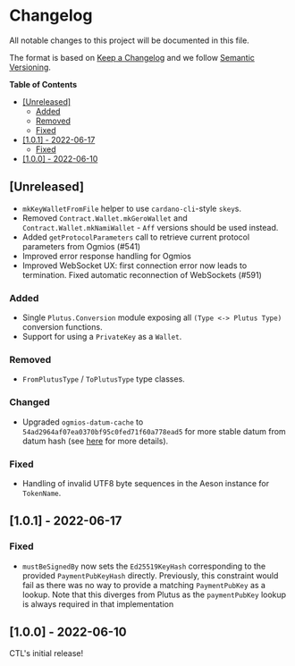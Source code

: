 # Changelog

All notable changes to this project will be documented in this file.

The format is based on [Keep a Changelog](https://keepachangelog.com/en/1.0.0/) and we follow [Semantic Versioning](https://semver.org/spec/v2.0.0.html).

**Table of Contents**

- [[Unreleased]](#unreleased)
  - [Added](#added)
  - [Removed](#removed)
  - [Fixed](#fixed)
- [[1.0.1] - 2022-06-17](#101---2022-06-17)
  - [Fixed](#fixed-1)
- [[1.0.0] - 2022-06-10](#100---2022-06-10)

## [Unreleased]

- `mkKeyWalletFromFile` helper to use `cardano-cli`-style `skey`s.
- Removed `Contract.Wallet.mkGeroWallet` and `Contract.Wallet.mkNamiWallet` - `Aff` versions should be used instead.
- Added `getProtocolParameters` call to retrieve current protocol parameters from Ogmios (#541)
- Improved error response handling for Ogmios
- Improved WebSocket UX: first connection error now leads to termination. Fixed automatic reconnection of WebSockets (#591)

### Added

- Single `Plutus.Conversion` module exposing all `(Type <-> Plutus Type)` conversion functions.
- Support for using a `PrivateKey` as a `Wallet`.

### Removed

- `FromPlutusType` / `ToPlutusType` type classes.

### Changed

- Upgraded `ogmios-datum-cache` to `54ad2964af07ea0370bf95c0fed71f60a778ead5` for more stable datum from datum hash (see [here](https://github.com/Plutonomicon/cardano-transaction-lib/issues/526) for more details).

### Fixed

- Handling of invalid UTF8 byte sequences in the Aeson instance for `TokenName`.

## [1.0.1] - 2022-06-17

### Fixed

- `mustBeSignedBy` now sets the `Ed25519KeyHash` corresponding to the provided `PaymentPubKeyHash` directly. Previously, this constraint would fail as there was no way to provide a matching `PaymentPubKey` as a lookup. Note that this diverges from Plutus as the `paymentPubKey` lookup is always required in that implementation

## [1.0.0] - 2022-06-10

CTL's initial release!
